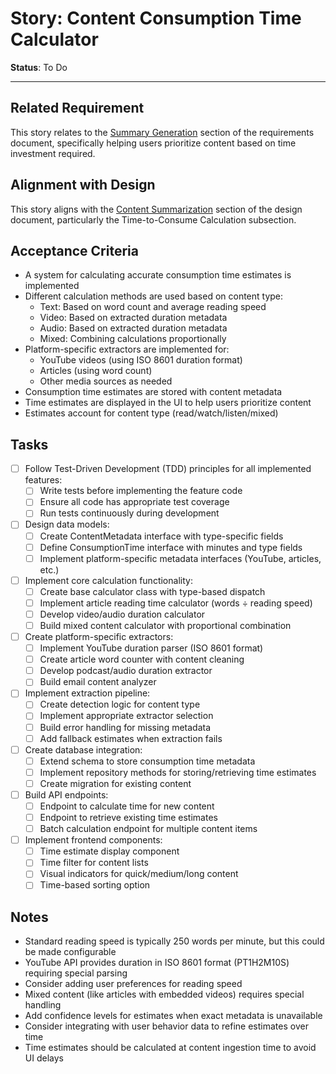 # Story: Content Consumption Time Calculator

**Status**: To Do

---

## Related Requirement
This story relates to the [Summary Generation](../requirements.md#2-content-organization) section of the requirements document, specifically helping users prioritize content based on time investment required.

## Alignment with Design
This story aligns with the [Content Summarization](../design.md#feature-content-summarization) section of the design document, particularly the Time-to-Consume Calculation subsection.

## Acceptance Criteria
- A system for calculating accurate consumption time estimates is implemented
- Different calculation methods are used based on content type:
  - Text: Based on word count and average reading speed
  - Video: Based on extracted duration metadata
  - Audio: Based on extracted duration metadata
  - Mixed: Combining calculations proportionally
- Platform-specific extractors are implemented for:
  - YouTube videos (using ISO 8601 duration format)
  - Articles (using word count)
  - Other media sources as needed
- Consumption time estimates are stored with content metadata
- Time estimates are displayed in the UI to help users prioritize content
- Estimates account for content type (read/watch/listen/mixed)

## Tasks
- [ ] Follow Test-Driven Development (TDD) principles for all implemented features:
  - [ ] Write tests before implementing the feature code
  - [ ] Ensure all code has appropriate test coverage
  - [ ] Run tests continuously during development
- [ ] Design data models:
  - [ ] Create ContentMetadata interface with type-specific fields
  - [ ] Define ConsumptionTime interface with minutes and type fields
  - [ ] Implement platform-specific metadata interfaces (YouTube, articles, etc.)
- [ ] Implement core calculation functionality:
  - [ ] Create base calculator class with type-based dispatch
  - [ ] Implement article reading time calculator (words ÷ reading speed)
  - [ ] Develop video/audio duration calculator
  - [ ] Build mixed content calculator with proportional combination
- [ ] Create platform-specific extractors:
  - [ ] Implement YouTube duration parser (ISO 8601 format)
  - [ ] Create article word counter with content cleaning
  - [ ] Develop podcast/audio duration extractor
  - [ ] Build email content analyzer
- [ ] Implement extraction pipeline:
  - [ ] Create detection logic for content type
  - [ ] Implement appropriate extractor selection
  - [ ] Build error handling for missing metadata
  - [ ] Add fallback estimates when extraction fails
- [ ] Create database integration:
  - [ ] Extend schema to store consumption time metadata
  - [ ] Implement repository methods for storing/retrieving time estimates
  - [ ] Create migration for existing content
- [ ] Build API endpoints:
  - [ ] Endpoint to calculate time for new content
  - [ ] Endpoint to retrieve existing time estimates
  - [ ] Batch calculation endpoint for multiple content items
- [ ] Implement frontend components:
  - [ ] Time estimate display component
  - [ ] Time filter for content lists
  - [ ] Visual indicators for quick/medium/long content
  - [ ] Time-based sorting option

## Notes
- Standard reading speed is typically 250 words per minute, but this could be made configurable
- YouTube API provides duration in ISO 8601 format (PT1H2M10S) requiring special parsing
- Consider adding user preferences for reading speed
- Mixed content (like articles with embedded videos) requires special handling
- Add confidence levels for estimates when exact metadata is unavailable
- Consider integrating with user behavior data to refine estimates over time
- Time estimates should be calculated at content ingestion time to avoid UI delays 